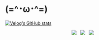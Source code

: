 # (=^･ω･^=)

[![Velog's GitHub stats](https://velog-readme-stats.vercel.app/api?name=velog/post-stats-update)](https://github.com/1ska2suwkd/velog-readme-stats)

<div align="center">
  <a href="https://blog.naver.com/1ska2suwkd_" style="display:inline-block; margin: 0 4px;">
    <img src="https://img.shields.io/badge/Naver-03C75A?style=for-the-badge&logo=Naver&logoColor=white" style="display:block;">
  </a>
  <a href="https://velog.io/@1ska2suwkd/posts" style="display:inline-block; margin: 0 4px;">
    <img src="https://img.shields.io/badge/Velog-20C997?style=for-the-badge&logo=Velog&logoColor=white" style="display:block;">
  </a>
  <a href="https://www.instagram.com/_1ska2suwkd/" style="display:inline-block; margin: 0 4px;">
    <img src="https://img.shields.io/badge/Instagram-E4405F?style=for-the-badge&logo=Instagram&logoColor=white" style="display:block;">
  </a>
</div>

